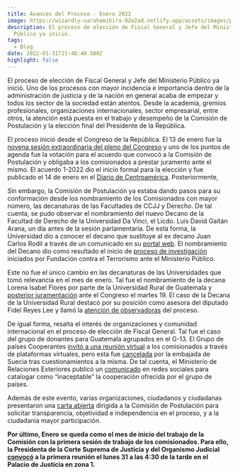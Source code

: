 ```yaml
---
title: Avances del Proceso - Enero 2022
image: https://wizardly-varahamihira-02e2ad.netlify.app/assets/images/posts/web_mp-16.png
description: El proceso de elección de Fiscal General y Jefe del Ministerio
  Público ya inició.
tags:
  - Blog
date: 2022-01-31T21:48:40.580Z
highlight: false
---
```

<!--StartFragment-->

El proceso de elección de Fiscal General y Jefe del Ministerio Público ya inició. Uno de los procesos con mayor incidencia e importancia dentro de la administración de justicia y de la nación en general acaba de empezar y todos los sector de la sociedad están atentos. Desde la academia, gremios profesionales, organizaciones internacionales, sector empresarial, entre otros, la atención está puesta en el trabajo y desempeño de la Comisión de Postulación y la elección final del Presidente de la República. 

El proceso inició desde el Congreso de la República. El 13 de enero fue la [novena sesión extraordinaria del pleno del Congreso](https://www.prensalibre.com/guatemala/politica/empieza-proceso-de-seleccion-de-fiscal-general-y-congreso-aprueba-convocatoria-para-integracion-de-comision-de-postulacion/) y uno de los puntos de agenda fue la votación para el acuerdo que convocó a la Comisión de Postulación y obligaba a los comisionados a prestar juramento ante el mismo. El acuerdo 1-2022 dio el inicio formal para la elección y fue publicado el 14 de enero en el [Diario de Centroamérica](https://www.congreso.gob.gt/detalle_pdf/acuerdos/17962#gsc.tab=0). Posteriormente, 

Sin embargo, la Comisión de Postulación ya estaba dando pasos para su conformación desde los nombramiento de los Comisionados con mayor número, las decanaturas de las Facultades de CCJJ y Derecho. De tal cuenta, se pudo observar el nombramiento del nuevo Decano de la Facultad de Derecho de la Universidad Da Vinci, el Licdo. Luis David Gaitán Arana, un día antes de la sesión parlamentaria. De esta forma, la Universidad dio a conocer el decano que sustituye al ex decano Juan Carlos Rodil a través de un comunicado en su [portal web](https://udv.edu.gt/noticia/nuevo-decano-de-la-facultad-de-ciencias-juridicas/). El nombramiento del Decano dio como resultado el inicio de [proceso de investigación](https://mobile.twitter.com/EBoche_elP/status/1483596790343606274) iniciados por Fundación contra el Terrorismo ante el Ministerio Público.

Este no fue el único cambio en las decanaturas de las Universidades que tomó relevancia en el mes de enero. Tal fue el nombramiento de la decana Lorena Isabel Flores por parte de la Universidad Rural de Guatemala y [posterior juramentación](https://lahora.gt/congreso-juramenta-a-asesora-de-reyes-lee-para-integrar-comision-de-postulacion/) ante el Congreso el martes 19. El caso de la Decana de la Universidad Rural destacó por su posición como asesora del diputado Fidel Reyes Lee y llamó la [atención de observadoras](https://elperiodico.com.gt/politica/justicia/2022/01/22/asesora-de-diputado-integrara-postuladora-de-candidatos-a-fiscal-general/) del proceso.

De igual forma, resalta el interés de organizaciones y comunidad internacional en el proceso de elección de Fiscal General. Tal fue el caso del grupo de donantes para Guatemala agrupados en el G-13. El Grupo de países Cooperantes [invitó a una reunión virtual](https://www.prensalibre.com/guatemala/politica/g13-ofrece-apoyo-a-comision-de-postulacion-y-gobierno-pide-respetar-el-principio-de-la-no-injerencia-breaking/) a los comisionados a través de plataformas virtuales, pero esta fue [cancelada](https://www.prensalibre.com/guatemala/politica/g13-ofrece-apoyo-a-comision-de-postulacion-y-gobierno-pide-respetar-el-principio-de-la-no-injerencia-breaking/) por la embajada de Suecia tras cuestionamientos a la misma. De tal cuenta, el Ministerio de Relaciones Exteriores publicó un [comunicado](https://twitter.com/MinexGt/status/1485078491133530116?ref_src=twsrc%5Etfw%7Ctwcamp%5Etweetembed%7Ctwterm%5E1485078491133530116%7Ctwgr%5E%7Ctwcon%5Es1_&ref_url=https%3A%2F%2Fwww.prensalibre.com%2Fguatemala%2Fpolitica%2Fg13-ofrece-apoyo-a-comision-de-postulacion-y-gobierno-pide-respetar-el-principio-de-la-no-injerencia-breaking%2F) en redes sociales para catalogar como “inaceptable” la cooperación ofrecida por el grupo de países. 

Además de este evento, varias organizaciones, ciudadanos y ciudadanas presentaron una [carta abierta](https://elperiodico.com.gt/lo-mas-importante-de-hoy/2022/01/30/organizaciones-piden-transparencia-a-la-comision-de-postulacion-para-eleccion-de-fiscal-general-del-mp/) dirigida a la Comisión de Postulación para solicitar transparencia, objetividad e independencia en el proceso, y a la ciudadanía mayor participación.

**Por último, Enero se queda como el mes de inicio del trabajo de la Comisión con la primera sesión de trabajo de los comisionados. Para ello, la Presidenta de la Corte Suprema de Justicia y del Organismo Judicial [convocó](https://twitter.com/OJGuatemala/status/1487839876762509318) a la primera reunión el lunes 31 a las 4:30 de la tarde en el Palacio de Justicia en zona 1.**

<!--EndFragment-->